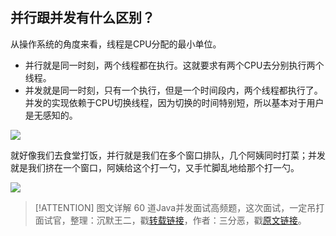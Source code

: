 ## 并行跟并发有什么区别？

从操作系统的角度来看，线程是CPU分配的最小单位。

*   并行就是同一时刻，两个线程都在执行。这就要求有两个CPU去分别执行两个线程。
*   并发就是同一时刻，只有一个执行，但是一个时间段内，两个线程都执行了。并发的实现依赖于CPU切换线程，因为切换的时间特别短，所以基本对于用户是无感知的。

![](https://cdn.jsdelivr.net/gh/itwanger/toBeBetterJavaer/images/thread/sanfene/bingxing-bingfa-1.png)



就好像我们去食堂打饭，并行就是我们在多个窗口排队，几个阿姨同时打菜；并发就是我们挤在一个窗口，阿姨给这个打一勺，又手忙脚乱地给那个打一勺。

![](https://cdn.jsdelivr.net/gh/itwanger/toBeBetterJavaer/images/thread/sanfene/bingxing-bingfa-2.png)

> [!ATTENTION]
>  图文详解 60 道Java并发面试高频题，这次面试，一定吊打面试官，整理：沉默王二，戳[转载链接](https://mp.weixin.qq.com/s/bImCIoYsH_JEzTkBx2lj4A)，作者：三分恶，戳[原文链接](https://mp.weixin.qq.com/s/1jhBZrAb7bnvkgN1TgAUpw)。
